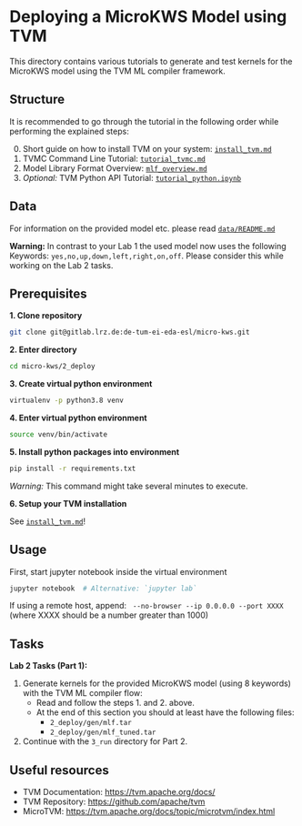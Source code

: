 # Deploying a MicroKWS Model using TVM

This directory contains various tutorials to generate and test kernels for the MicroKWS model using the TVM ML compiler framework.

## Structure

It is recommended to go through the tutorial in the following order while performing the explained steps:

0. Short guide on how to install TVM on your system: [`install_tvm.md`](install_tvm.md)
1. TVMC Command Line Tutorial: [`tutorial_tvmc.md`](tutorial_tvmc.ipynb)
2. Model Library Format Overview: [`mlf_overview.md`](mlf_overview.md)
3. *Optional:* TVM Python API Tutorial: [`tutorial_python.ipynb`](tutorial_python.ipynb)

## Data

For information on the provided model etc. please read [`data/README.md`](./data/README.md)

**Warning:** In contrast to your Lab 1 the used model now uses the following Keywords: `yes,no,up,down,left,right,on,off`. Please consider this while working on the Lab 2 tasks.

## Prerequisites

**1. Clone repository**

```bash
git clone git@gitlab.lrz.de:de-tum-ei-eda-esl/micro-kws.git
```

**2. Enter directory**

```bash
cd micro-kws/2_deploy
```

**3. Create virtual python environment**

```bash
virtualenv -p python3.8 venv
```

**4. Enter virtual python environment**

```bash
source venv/bin/activate
```

**5. Install python packages into environment**

```bash
pip install -r requirements.txt
```

*Warning:* This command might take several minutes to execute.

**6. Setup your TVM installation**

See [`install_tvm.md`](install_tvm.md)!

## Usage

First, start jupyter notebook inside the virtual environment

```bash
jupyter notebook  # Alternative: `jupyter lab`
```

If using a remote host, append: ` --no-browser --ip 0.0.0.0 --port XXXX` (where XXXX should be a number greater than 1000)

## Tasks
**Lab 2 Tasks (Part 1):**

1. Generate kernels for the provided MicroKWS model (using 8 keywords) with the TVM ML compiler flow:
    - Read and follow the steps 1. and 2. above.
    - At the end of this section you should at least have the following files:
        - `2_deploy/gen/mlf.tar`
        - `2_deploy/gen/mlf_tuned.tar`
2. Continue with the `3_run` directory for Part 2.


## Useful resources

- TVM Documentation: https://tvm.apache.org/docs/
- TVM Repository: https://github.com/apache/tvm
- MicroTVM: https://tvm.apache.org/docs/topic/microtvm/index.html
